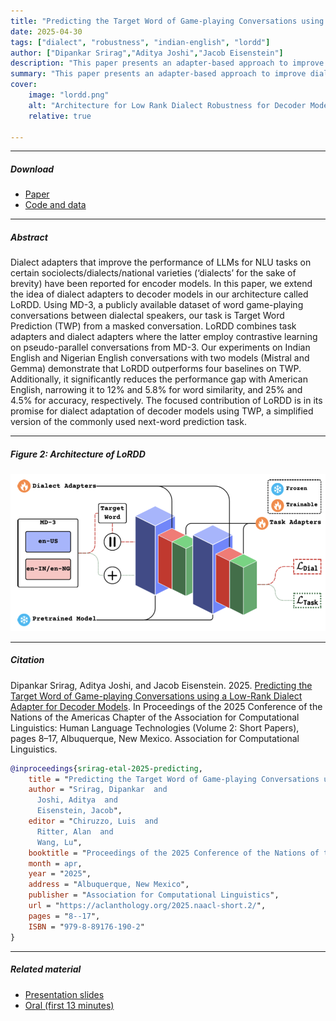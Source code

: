 ```yaml
---
title: "Predicting the Target Word of Game-playing Conversations using a Low-Rank Dialect Adapter for Decoder Models" 
date: 2025-04-30
tags: ["dialect", "robustness", "indian-english", "lordd"]
author: ["Dipankar Srirag","Aditya Joshi","Jacob Eisenstein"]
description: "This paper presents an adapter-based approach to improve dialect robustness for decoder models. Published in the main proceedings of NAACL 2025." 
summary: "This paper presents an adapter-based approach to improve dialect robustness for decoder models. The dialect adapters were trained using a pseudo-parallel corpus of natural conversations from taboo games." 
cover:
    image: "lordd.png"
    alt: "Architecture for Low Rank Dialect Robustness for Decoder Models"
    relative: true

---
```


---

##### Download

+ [Paper](lordd.pdf)
+ [Code and data](https://github.com/dipankarsrirag/lordd)

---

##### Abstract

Dialect adapters that improve the performance of LLMs for NLU tasks on certain sociolects/dialects/national varieties (‘dialects’ for the sake of brevity) have been reported for encoder models. In this paper, we extend the idea of dialect adapters to decoder models in our architecture called LoRDD. Using MD-3, a publicly available dataset of word game-playing conversations between dialectal speakers, our task is Target Word Prediction (TWP) from a masked conversation. LoRDD combines task adapters and dialect adapters where the latter employ contrastive learning on pseudo-parallel conversations from MD-3. Our experiments on Indian English and Nigerian English conversations with two models (Mistral and Gemma) demonstrate that LoRDD outperforms four baselines on TWP. Additionally, it significantly reduces the performance gap with American English, narrowing it to 12% and 5.8% for word similarity, and 25% and 4.5% for accuracy, respectively. The focused contribution of LoRDD is in its promise for dialect adaptation of decoder models using TWP, a simplified version of the commonly used next-word prediction task.

---

##### Figure 2: Architecture of LoRDD

![](lordd.png)

---

##### Citation

Dipankar Srirag, Aditya Joshi, and Jacob Eisenstein. 2025. [Predicting the Target Word of Game-playing Conversations using a Low-Rank Dialect Adapter for Decoder Models](https://aclanthology.org/2025.naacl-short.2/). In Proceedings of the 2025 Conference of the Nations of the Americas Chapter of the Association for Computational Linguistics: Human Language Technologies (Volume 2: Short Papers), pages 8–17, Albuquerque, New Mexico. Association for Computational Linguistics.

```BibTeX
@inproceedings{srirag-etal-2025-predicting,
    title = "Predicting the Target Word of Game-playing Conversations using a Low-Rank Dialect Adapter for Decoder Models",
    author = "Srirag, Dipankar  and
      Joshi, Aditya  and
      Eisenstein, Jacob",
    editor = "Chiruzzo, Luis  and
      Ritter, Alan  and
      Wang, Lu",
    booktitle = "Proceedings of the 2025 Conference of the Nations of the Americas Chapter of the Association for Computational Linguistics: Human Language Technologies (Volume 2: Short Papers)",
    month = apr,
    year = "2025",
    address = "Albuquerque, New Mexico",
    publisher = "Association for Computational Linguistics",
    url = "https://aclanthology.org/2025.naacl-short.2/",
    pages = "8--17",
    ISBN = "979-8-89176-190-2"
}
```

---

##### Related material

+ [Presentation slides](presentation.pdf)
+ [Oral (first 13 minutes)](https://us06web.zoom.us/rec/play/RM3KsHN7LHfPrTBB7FLVHKTpJeMz2Am5fkaiqOI34xXjbq6WQqXKZSUfN2sdaLNwHJ0JAe4jBwWSA6Vf.ttPs3-dzZRVKY4IN?accessLevel=meeting&canPlayFromShare=true&from=share_recording_detail&continueMode=true&componentName=rec-play&originRequestUrl=https%3A%2F%2Fus06web.zoom.us%2Frec%2Fshare%2FGN1R4pJU4E33Oi7a8K-gIfIAeDrVPsaE0gNyWoSFoMVQ9r-MnZL4jLwnz96Jiowp.erLpRF3aDo6kdqPY)
